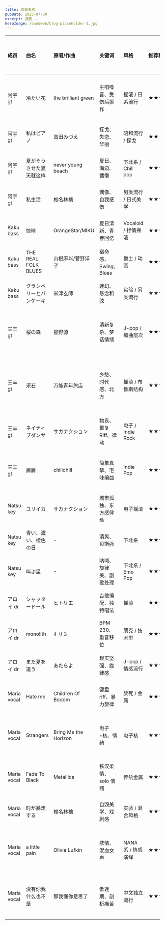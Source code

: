 ```yaml
---
title: 歌单表格
pubDate: 2025-07-30
excerpt: 摘要...
heroImage: /bandweb/blog-placeholder-1.jpg
---
```


| 成员        | 曲名                     | 原唱/作曲            | 关键词                 | 风格                | 推荐程度 | 适合练习            | 试听链接（可补充） |
| :---------- | :----------------------- | :------------------- | :--------------------- | :------------------ | :------- | :------------------ | :----------------- |
| 阿宇 gt     | 冷たい花                 | the brilliant green  | 主唱嗓音、受伤后振作   | 摇滚 / 日系流行     | ★★★      | 适合副歌练习        |                    |
| 阿宇 gt     | 私はピアノ               | 高田みづえ           | 探戈、失恋、华丽       | 昭和流行 / 探戈     | ★★       | 编曲欣赏            |                    |
| 阿宇 gt     | 夏がそうさせた夏天就这样 | never young beach    | 夏日、海边、慵懒       | 下北系 / Chill pop  | ★★★      | 主唱练习            |                    |
| 阿宇 gt     | 私生活                   | 椎名林檎             | 偶像、自我感伤         | 另类流行 / 日式美学 | ★★★★     | 风格演绎            |                    |
| Kaku bass   | 快晴                     | OrangeStar/MIKU      | 夏日清新、青春回忆     | Vocaloid / 抒情摇滚 | ★★★      | 变调练习            |                    |
| Kaku bass   | THE REAL FOLK BLUES      | 山根麻以/菅野洋子    | 宿命感、Swing、Blues   | 爵士 / 动画         | ★★★★     | 律动练习            |                    |
| Kaku bass   | クランベリーとパンケーキ | 米津玄師             | 迷幻、悬念和弦         | 实验 / 另类流行     | ★★★      | 听感分析            |                    |
| 三丰 gt     | 桜の森                   | 星野源               | 清新复杂、梦话情绪     | J-pop / 编曲层次    | ★★★★     | 律动+现场分析       |                    |
| 三丰 gt     | 采石                     | 万能青年旅店         | 乡愁、时代感、北方     | 摇滚 / 布鲁斯结构   | ★★★★    | 节奏训练 + 结构赏析 |                    |
| 三丰 gt     | ネイティブダンサ         | サカナクション       | 物哀、重复 Riff、律动  | 电子 / Indie Rock   | ★★★★    | 律动表达            |                    |
| 三丰 gt     | 屑屑                     | chilichill           | 简单真挚、宅味编曲     | Indie Pop           | ★★★★     | 个人共鸣练习        |                    |
| Natsu key   | ユリイカ                 | サカナクション       | 城市孤独、东方感律动   | 电子摇滚            | ★★★★     | 夜晚听感            |                    |
| Natsu key   | 青い、濃い、橙色の日     | -                    | 清爽、贝斯强           | 下北系              | ★★★      | 和声练习            |                    |
| Natsu key   | 叫ぶ星                   | -                    | 呐喊、旋律美、副歌处理 | 下北系 / Emo Pop    | ★★★★     | 编排欣赏            |                    |
| アロイ dr   | シャッタードール         | ヒトリエ             | 吉他编配、独特唱法     | 摇滚                | ★★★      | 情绪表达            |                    |
| アロイ dr   | monolith                 | 4 リミ               | BPM 230、重音移位      | 朋克 / 技术型       | ★★★      | 技巧节奏            |                    |
| アロイ dr   | また夏を追う             | あたらよ             | 现实坚强、旋律感       | J-pop / 情感流行    | ★★★★     | 旋律欣赏            |                    |
| Maria vocal | Hate me                  | Children Of Bodom    | 键盘 riff、暴力旋律    | 旋死 / 金属         | ★★★★★    | 爆发表达            |                    |
| Maria vocal | Strangers                | Bring Me the Horizon | 电子+核、情绪          | 电子核              | ★★★★     | 现代风格演绎        |                    |
| Maria vocal | Fade To Black            | Metallica            | 铁汉柔情、solo 情绪    | 传统金属            | ★★★★★    | solo 情绪模仿       |                    |
| Maria vocal | 时が暴走する             | 椎名林檎             | 自毁美学、戏剧感       | 实验 / 混合风格     | ★★★★★    | 唱腔研究            |                    |
| Maria vocal | a little pain            | Olivia Lufkin        | 悲情、混血女声         | NANA 系 / 情感演绎  | ★★★★★    | 情绪控制练习        |                    |
| Maria vocal | 没有你我什么也不是       | 那我懂你意思了       | 低迷期、剖析痛苦       | 中文独立流行        | ★★★★     | 歌词共鸣练习        |                    |
